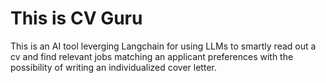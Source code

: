 # This is CV Guru

This is an AI tool leverging Langchain for using LLMs to smartly read out a cv and find relevant jobs matching an applicant preferences with the possibility of writing an individualized cover letter.
